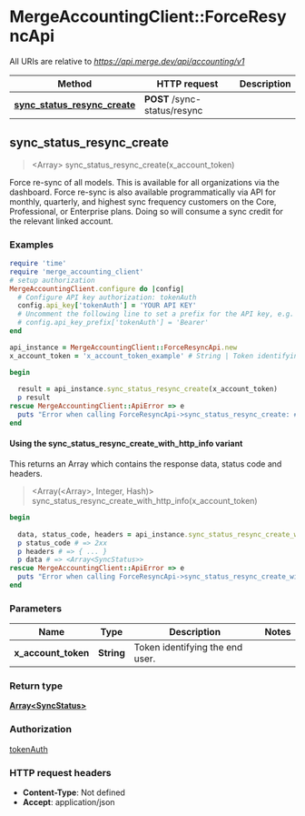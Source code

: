 # MergeAccountingClient::ForceResyncApi

All URIs are relative to *https://api.merge.dev/api/accounting/v1*

| Method | HTTP request | Description |
| ------ | ------------ | ----------- |
| [**sync_status_resync_create**](ForceResyncApi.md#sync_status_resync_create) | **POST** /sync-status/resync |  |


## sync_status_resync_create

> <Array<SyncStatus>> sync_status_resync_create(x_account_token)



Force re-sync of all models. This is available for all organizations via the dashboard. Force re-sync is also available programmatically via API for monthly, quarterly, and highest sync frequency customers on the Core, Professional, or Enterprise plans. Doing so will consume a sync credit for the relevant linked account.

### Examples

```ruby
require 'time'
require 'merge_accounting_client'
# setup authorization
MergeAccountingClient.configure do |config|
  # Configure API key authorization: tokenAuth
  config.api_key['tokenAuth'] = 'YOUR API KEY'
  # Uncomment the following line to set a prefix for the API key, e.g. 'Bearer' (defaults to nil)
  # config.api_key_prefix['tokenAuth'] = 'Bearer'
end

api_instance = MergeAccountingClient::ForceResyncApi.new
x_account_token = 'x_account_token_example' # String | Token identifying the end user.

begin
  
  result = api_instance.sync_status_resync_create(x_account_token)
  p result
rescue MergeAccountingClient::ApiError => e
  puts "Error when calling ForceResyncApi->sync_status_resync_create: #{e}"
end
```

#### Using the sync_status_resync_create_with_http_info variant

This returns an Array which contains the response data, status code and headers.

> <Array(<Array<SyncStatus>>, Integer, Hash)> sync_status_resync_create_with_http_info(x_account_token)

```ruby
begin
  
  data, status_code, headers = api_instance.sync_status_resync_create_with_http_info(x_account_token)
  p status_code # => 2xx
  p headers # => { ... }
  p data # => <Array<SyncStatus>>
rescue MergeAccountingClient::ApiError => e
  puts "Error when calling ForceResyncApi->sync_status_resync_create_with_http_info: #{e}"
end
```

### Parameters

| Name | Type | Description | Notes |
| ---- | ---- | ----------- | ----- |
| **x_account_token** | **String** | Token identifying the end user. |  |

### Return type

[**Array&lt;SyncStatus&gt;**](SyncStatus.md)

### Authorization

[tokenAuth](../README.md#tokenAuth)

### HTTP request headers

- **Content-Type**: Not defined
- **Accept**: application/json

